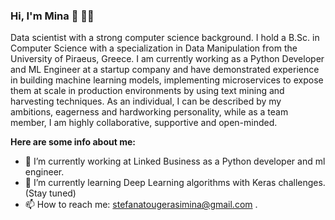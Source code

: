 ### Hi, I'm Mina 👋 :woman_technologist: 



Data scientist with a strong computer science background. I hold a B.Sc. in Computer Science with a
specialization in Data Manipulation from the University of Piraeus, Greece. I am currently working as a
Python Developer and ML Engineer at a startup company and have demonstrated experience in building
machine learning models, implementing microservices to expose them at scale in production
environments by using text mining and harvesting techniques. As an individual, I can be described by my
ambitions, eagerness and hardworking personality, while as a team member, I am highly collaborative,
supportive and open-minded.

**Here are some info about me:**

- 🔭 I’m currently working at Linked Business as a Python developer and ml engineer.
- 🌱 I’m currently learning Deep Learning algorithms with Keras challenges. (Stay tuned)
- 📫 How to reach me: stefanatougerasimina@gmail.com .
  
<!--
**StefanatouGerasimina/StefanatouGerasimina** is a ✨ _special_ ✨ repository because its `README.md` (this file) appears on your GitHub profile.

Here are some ideas to get you started:

- 🔭 I’m currently working on ...
- 🌱 I’m currently learning ...
- 👯 I’m looking to collaborate on ...
- 🤔 I’m looking for help with ...
- 💬 Ask me about ...
- 📫 How to reach me: ...
- 😄 Pronouns: ...
- ⚡ Fun fact: ...
-->
